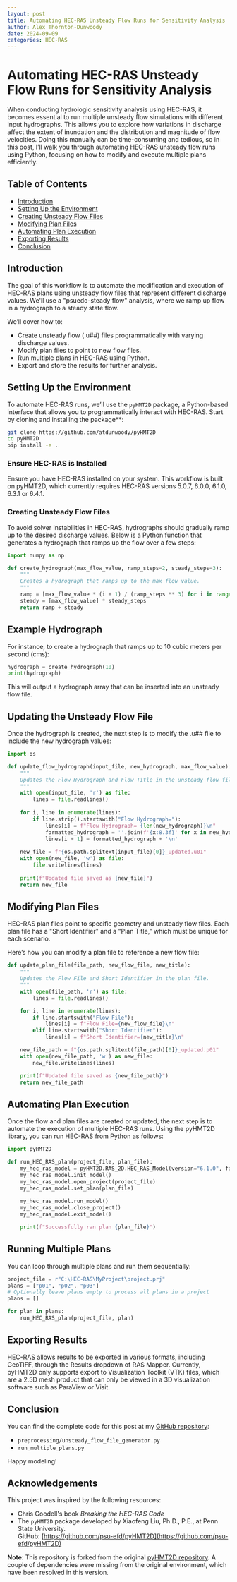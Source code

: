 ```yaml
---
layout: post
title: Automating HEC-RAS Unsteady Flow Runs for Sensitivity Analysis
author: Alex Thornton-Dunwoody
date: 2024-09-09
categories: HEC-RAS
---
```


# Automating HEC-RAS Unsteady Flow Runs for Sensitivity Analysis

When conducting hydrologic sensitivity analysis using HEC-RAS, it becomes essential to run multiple unsteady flow simulations with different input hydrographs. This allows you to explore how variations in discharge affect the extent of inundation and the distribution and magnitude of flow velocities. Doing this manually can be time-consuming and tedious, so in this post, I’ll walk you through automating HEC-RAS unsteady flow runs using Python, focusing on how to modify and execute multiple plans efficiently.

## Table of Contents
- [Introduction](#introduction)
- [Setting Up the Environment](#setting-up-the-environment)
- [Creating Unsteady Flow Files](#creating-unsteady-flow-files)
- [Modifying Plan Files](#modifying-plan-files)
- [Automating Plan Execution](#automating-plan-execution)
- [Exporting Results](#exporting-results)
- [Conclusion](#conclusion)

## Introduction
The goal of this workflow is to automate the modification and execution of HEC-RAS plans using unsteady flow files that represent different discharge values. We'll use a "psuedo-steady flow" analysis, where we ramp up flow in a hydrograph to a steady state flow.

We’ll cover how to:
- Create unsteady flow (.u##) files programmatically with varying discharge values.
- Modify plan files to point to new flow files.
- Run multiple plans in HEC-RAS using Python.
- Export and store the results for further analysis.

## Setting Up the Environment
To automate HEC-RAS runs, we’ll use the `pyHMT2D` package, a Python-based interface that allows you to programmatically interact with HEC-RAS. Start by cloning and installing the package**:

```bash
git clone https://github.com/atdunwoody/pyHMT2D
cd pyHMT2D
pip install -e .
```



### Ensure HEC-RAS is Installed

Ensure you have HEC-RAS installed on your system. This workflow is built on pyHMT2D, which currently requires HEC-RAS versions 5.0.7, 6.0.0, 6.1.0, 6.3.1 or 6.4.1. 

### Creating Unsteady Flow Files

To avoid solver instabilities in HEC-RAS, hydrographs should gradually ramp up to the desired discharge values. Below is a Python function that generates a hydrograph that ramps up the flow over a few steps:

```python
import numpy as np

def create_hydrograph(max_flow_value, ramp_steps=2, steady_steps=3):
    """
    Creates a hydrograph that ramps up to the max flow value.
    """
    ramp = [max_flow_value * (i + 1) / (ramp_steps ** 3) for i in range(ramp_steps)]
    steady = [max_flow_value] * steady_steps
    return ramp + steady
```

## Example Hydrograph

For instance, to create a hydrograph that ramps up to 10 cubic meters per second (cms):

```python
hydrograph = create_hydrograph(10)
print(hydrograph)
```

This will output a hydrograph array that can be inserted into an unsteady flow file.

## Updating the Unsteady Flow File
Once the hydrograph is created, the next step is to modify the .u## file to include the new hydrograph values:

```python
import os

def update_flow_hydrograph(input_file, new_hydrograph, max_flow_value):
    """
    Updates the Flow Hydrograph and Flow Title in the unsteady flow file.
    """
    with open(input_file, 'r') as file:
        lines = file.readlines()
    
    for i, line in enumerate(lines):
        if line.strip().startswith("Flow Hydrograph="):
            lines[i] = f"Flow Hydrograph= {len(new_hydrograph)}\n"
            formatted_hydrograph = ''.join(f'{x:8.3f}' for x in new_hydrograph).rstrip()
            lines[i + 1] = formatted_hydrograph + '\n'
    
    new_file = f"{os.path.splitext(input_file)[0]}_updated.u01"
    with open(new_file, 'w') as file:
        file.writelines(lines)
    
    print(f"Updated file saved as {new_file}")
    return new_file
```
## Modifying Plan Files
HEC-RAS plan files point to specific geometry and unsteady flow files. Each plan file has a "Short Identifier" and a "Plan Title," which must be unique for each scenario.

Here’s how you can modify a plan file to reference a new flow file:

```python
def update_plan_file(file_path, new_flow_file, new_title):
    """
    Updates the Flow File and Short Identifier in the plan file.
    """
    with open(file_path, 'r') as file:
        lines = file.readlines()

    for i, line in enumerate(lines):
        if line.startswith("Flow File"):
            lines[i] = f"Flow File={new_flow_file}\n"
        elif line.startswith("Short Identifier"):
            lines[i] = f"Short Identifier={new_title}\n"

    new_file_path = f"{os.path.splitext(file_path)[0]}_updated.p01"
    with open(new_file_path, 'w') as new_file:
        new_file.writelines(lines)

    print(f"Updated file saved as {new_file_path}")
    return new_file_path
```
## Automating Plan Execution
Once the flow and plan files are created or updated, the next step is to automate the execution of multiple HEC-RAS runs. Using the pyHMT2D library, you can run HEC-RAS from Python as follows:

```python
import pyHMT2D

def run_HEC_RAS_plan(project_file, plan_file):
    my_hec_ras_model = pyHMT2D.RAS_2D.HEC_RAS_Model(version="6.1.0", faceless=False)
    my_hec_ras_model.init_model()
    my_hec_ras_model.open_project(project_file)
    my_hec_ras_model.set_plan(plan_file)
    
    my_hec_ras_model.run_model()
    my_hec_ras_model.close_project()
    my_hec_ras_model.exit_model()

    print(f"Successfully ran plan {plan_file}")
```
## Running Multiple Plans
You can loop through multiple plans and run them sequentially:

``` python
project_file = r"C:\HEC-RAS\MyProject\project.prj"
plans = ["p01", "p02", "p03"]
# Optionally leave plans empty to process all plans in a project
plans = []

for plan in plans:
    run_HEC_RAS_plan(project_file, plan)
```
## Exporting Results
HEC-RAS allows results to be exported in various formats, including GeoTIFF, through the Results dropdown of RAS Mapper. Currently, pyHMT2D only supports export to Visualization Toolkit (VTK) files, which are a 2.5D mesh product that can only be viewed in a 3D visualization software such as ParaView or Visit. 

## Conclusion

You can find the complete code for this post at my [GitHub repository](https://github.com/atdunwoody/hydraulic_modeling):

- `preprocessing/unsteady_flow_file_generator.py`
- `run_multiple_plans.py`

Happy modeling!

## Acknowledgements

This project was inspired by the following resources:

- Chris Goodell's book *Breaking the HEC-RAS Code*
- The `pyHMT2D` package developed by Xiaofeng Liu, Ph.D., P.E., at Penn State University.  
  GitHub: [https://github.com/psu-efd/pyHMT2D](https://github.com/psu-efd/pyHMT2D)

**Note**: This repository is forked from the original [pyHMT2D repository](https://github.com/psu-efd/pyHMT2D). A couple of dependencies were missing from the original environment, which have been resolved in this version.
